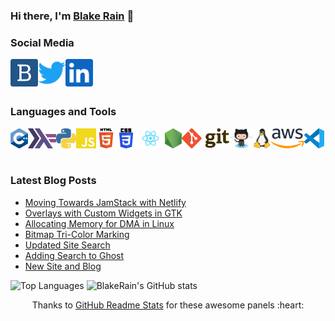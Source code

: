 ### Hi there, I'm [Blake Rain][website] 👋

### Social Media

[<img align="left" alt="blakerain.com" height="44px" src="media/blakerain.png" />][website]
[<img align="left" alt="@HalfWayMan" height="44px" src="media/twitter.svg" />][twitter]
[<img align="left" alt="@HalfWayMan" height="44px" src="media/linkedin.svg" />][linkedin]

<br />

<br />

<br />

### Languages and Tools

[<img align="left" alt="C++" height="32px" src="media/cpp.svg" />][lang-cpp]
[<img align="left" alt="Haskell" height="32px" src="media/haskell.svg" />][lang-hs]
[<img align="left" alt="Python" height="32px" src="media/python.svg" />][lang-py]
[<img align="left" alt="JavaScript" height="32px" src="media/javascript.svg" />][lang-js]
[<img align="left" alt="HTML5" height="32px" src="media/html5.svg" />][lang-html]
[<img align="left" alt="CSS3" height="32px" src="media/css3.svg" />][lang-css]
[<img align="left" alt="React" height="32px" src="media/react.svg" />][lib-react]
[<img align="left" alt="React" height="32px" src="media/nodejs.svg" />][lib-nodejs]
[<img align="left" alt="Git" height="32px" src="media/git.svg" />][tool-git]
[<img align="left" alt="GitHub" height="32px" src="media/Octocat.png" />][tool-github]
[<img align="left" alt="Linux" height="32px" src="media/tux.svg" />][tool-linux]
[<img align="left" alt="AWS" height="32px" src="media/aws.svg" />][tool-aws]
[<img align="left" alt="Visual Studio Code" height="32px" src="media/vscode.svg" />][tool-vscode]

<br />

<br />

<br />

### Latest Blog Posts

<!-- BLOGPOSTS_START -->
- [Moving Towards JamStack with Netlify](https://blakerain.com/blog/moving-towards-jamstack-with-netlify)
- [Overlays with Custom Widgets in GTK](https://blakerain.com/blog/overlays-with-custom-widgets-in-gtk)
- [Allocating Memory for DMA in Linux](https://blakerain.com/blog/allocating-memory-for-dma-in-linux)
- [Bitmap Tri-Color Marking](https://blakerain.com/blog/bitmap-tri-color-marking)
- [Updated Site Search](https://blakerain.com/blog/updated-site-search)
- [Adding Search to Ghost](https://blakerain.com/blog/adding-search-to-ghost)
- [New Site and Blog](https://blakerain.com/blog/new-site-and-blog)
<!-- BLOGPOSTS_END -->

![Top Languages](https://github-readme-stats.vercel.app/api/top-langs/?username=BlakeRain&theme=dark)
![BlakeRain's GitHub stats](https://github-readme-stats.vercel.app/api?username=BlakeRain&theme=dark&show_icons=true&count_private=true)

<p align="center">
  Thanks to <a href="https://github.com/anuraghazra/github-readme-stats">GitHub Readme Stats</a> for these awesome panels :heart:
</p>

[website]: https://blakerain.com/
[twitter]: https://twitter.com/HalfWayMan
[linkedin]:
  https://www.linkedin.com/in/blake-rain-40580b20?lipi=urn%3Ali%3Apage%3Ad_flagship3_profile_view_base_contact_details%3BQGKukDZDTVCtvramYiEA0Q%3D%3D
[lang-cpp]: https://en.wikipedia.org/wiki/C%2B%2B
[lang-hs]: https://www.haskell.org
[lang-py]: https://www.python.org
[lang-js]: https://en.wikipedia.org/wiki/JavaScript
[lang-html]: https://en.wikipedia.org/wiki/HTML
[lang-css]: https://en.wikipedia.org/wiki/CSS
[lib-react]: https://reactjs.org
[lib-nodejs]: https://nodejs.org/
[tool-git]: https://git-scm.com
[tool-github]: https://github.com/
[tool-linux]: https://www.kernel.org
[tool-aws]: https://aws.amazon.com
[tool-vscode]: https://code.visualstudio.com
